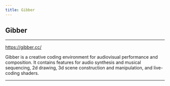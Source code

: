 ```yaml
---
title: Gibber
---
```

<!-- # Gibber -->

## Gibber

- - -
https://gibber.cc/

Gibber is a creative coding environment for audiovisual performance and composition. It contains features for audio synthesis and musical sequencing, 2d drawing, 3d scene construction and manipulation, and live-coding shaders.

- - -
